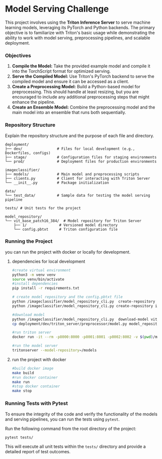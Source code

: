 # Model Serving Challenge

This project involves using the **Triton Inference Server** to serve machine learning models, leveraging its PyTorch and Python backends. The primary objective is to familiarize  with Triton's basic usage while demonstrating the ability to work with model serving, preprocessing pipelines, and scalable deployment.

### Objectives
1. **Compile the Model:** Take the provided example model and compile it into the TorchScript format for optimized serving.
2. **Serve the Compiled Model:** Use Triton's PyTorch backend to serve the compiled model and ensure it can be accessed as a client.
3. **Create a Preprocessing Model:** Build a Python-based model for preprocessing. This should handle at least resizing, but you are encouraged to include any additional preprocessing steps that might enhance the pipeline.
4. **Create an Ensemble Model:** Combine the preprocessing model and the main model into an ensemble that runs both sequentially.

### Repository Structure
Explain the repository structure and the purpose of each file and directory.
```
deployment/
├── dev/                # Files for local development (e.g., Dockerfiles, configs)
├── stage/              # Configuration files for staging environments
└── prod/               # Deployment files for production environments

imageclassifier/
├── models/             # Main model and preprocessing scripts
├── clients.py          # Client for interacting with Triton Server
└── __init__.py         # Package initialization

data/
└── test_data/          # Sample data for testing the model serving pipeline

tests/ # Unit tests for the project

model_repository/
└── vit_base_patch16_384/  # Model repository for Triton Server
    ├── 1/               # Versioned model directory
    └── config.pbtxt     # Triton configuration file
```


### Running the Project
you can run the project with docker or locally for development.

1. dependencies for local development
    ```bash
    #create virtual environment
    python3 -m venv venv
    source venv/bin/activate
    #install dependencies
    pip install -r requirements.txt

    # create model repository and the config.pbtxt file
    python /imageclassifier/model_repository_cli.py  create-repository vit_base_patch16_384 1 pytorch deployment/dev/triton_server/image_classifier/config.json
    python /imageclassifier/model_repository_cli.py create-repository image_preprocessor 1 python deployment/dev/triton_server/preprocessor/config.json

    #download model 
    python /imageclassifier/model_repository_cli.py  download-model vit_base_patch16_384
    cp deployment/dev/triton_server/preprocessor/model.py model_repository/image_preprocessor/1/model.py

    #run triton server
    docker run -it --rm -p8000:8000 -p8001:8001 -p8002:8002 -v $(pwd)/model_repository:/models nvcr.io/nvidia/tritonserver:24.10-pyt-python-py3
   
    #run the model server
    tritonserver --model-repository=/models
    ```
2. run the project with docker
    ```bash
    #build docker image
    make build
    #run docker container
    make run
    #stop docker container
    make stop
    ```

### Running Tests with Pytest
To ensure the integrity of the code and verify the functionality of the models and serving pipelines, you can run the tests using `pytest`. 

Run the following command from the root directory of the project:
```bash
pytest tests/
```

This will execute all unit tests within the `tests/` directory and provide a detailed report of test outcomes.